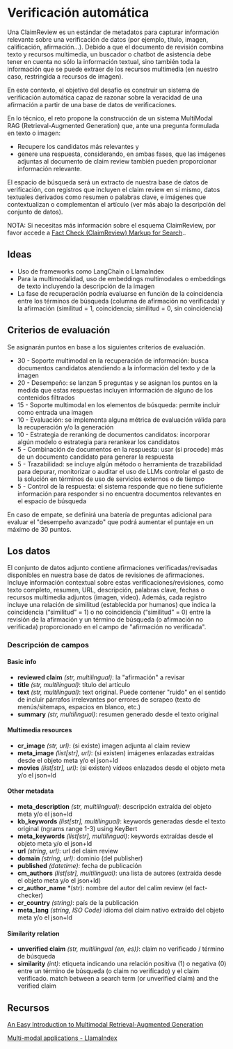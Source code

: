 # Verificación automática

Una ClaimReview es un estándar de metadatos para capturar información relevante sobre una verificación de datos (por ejemplo, título, imagen, calificación, afirmación…). Debido a que el documento de revisión combina texto y recursos multimedia, un buscador o chatbot de asistencia debe tener en cuenta no sólo la información textual, sino también toda la información que se puede extraer de los recursos multimedia (en nuestro caso, restringida a recursos de imagen).

En este contexto, el objetivo del desafío es construir un sistema de verificación automática capaz de razonar sobre la veracidad de una afirmación a partir de una base de datos de verificaciones.

En lo técnico, el reto propone la construcción de un sistema MultiModal RAG (Retrieval-Augmented Generation) que, ante una pregunta formulada en texto o imagen:
- Recupere los candidatos más relevantes y
- genere una respuesta, considerando, en ambas fases, que las imágenes adjuntas al documento de claim review también pueden proporcionar información relevante.

El espacio de búsqueda será un extracto de nuestra base de datos de verificación, con registros que incluyen el claim review en sí mismo, datos textuales derivados como resumen o palabras clave, e imágenes que contextualizan o complementan el artículo (ver más abajo la descripción del conjunto de datos).

NOTA: Si necesitas más información sobre el esquema ClaimReview, por favor accede a [Fact Check (ClaimReview) Markup for Search](https://developers.google.com/search/docs/appearance/structured-data/factcheck?hl=es)..

## Ideas
- Uso de frameworks como LangChain o LlamaIndex
- Para la multimodalidad, uso de embeddings multimodales o embeddings de texto incluyendo la descripción de la imagen
- La fase de recuperación podría evaluarse en función de la coincidencia entre los términos de búsqueda (columna de afirmación no verificada) y la afirmación (similitud = 1, coincidencia; similitud = 0, sin coincidencia)

## Criterios de evaluación
Se asignarán puntos en base a los siguientes criterios de evaluación.

- 30 - Soporte multimodal en la recuperación de información: busca documentos candidatos atendiendo a la información del texto y de la imagen
- 20 - Desempeño: se lanzan 5 preguntas y se asignan los puntos en la medida que estas respuestas incluyen información de alguno de los contenidos filtrados
- 15 - Soporte multimodal en los elementos de búsqueda: permite incluir como entrada una imagen
- 10 - Evaluación: se implementa alguna métrica de evaluación válida para la recuperación y/o la generación
- 10 - Estrategia de reranking de documentos candidatos: incorporar algún modelo o estrategia para rerankear los candidatos
-  5 - Combinación de documentos en la respuesta: usar (si procede) más de un documento candidato para generar la respuesta
-  5 - Trazabilidad: se incluye algún método o herramienta de trazabilidad para depurar, monitorizar o auditar el uso de LLMs controlar el gasto de la solución en términos de uso de servicios externos o de tiempo 
-  5 - Control de la respuesta: el sistema responde que no tiene suficiente información para responder si no encuentra documentos relevantes en el espacio de búsqueda

En caso de empate, se definirá una batería de preguntas adicional para evaluar el "desempeño avanzado" que podrá aumentar el puntaje en un máximo de 30 puntos.

## Los datos
El conjunto de datos adjunto contiene afirmaciones verificadas/revisadas disponibles en nuestra base de datos de revisiones de afirmaciones.
Incluye información contextual sobre estas verificaciones/revisiones, como texto completo, resumen, URL, descripción, palabras clave, fechas
o recursos multimedia adjuntos (imagen, video). Además, cada registro incluye una relación de similitud (establecida por humanos) que indica
la coincidencia (“similitud” = 1) o no coincidencia (“similitud” = 0) entre la revisión de la afirmación y un término de búsqueda (o afirmación
no verificada) proporcionado en el campo de "afirmación no verificada".

### Descripción de campos
#### Basic info
* **reviewed claim** *(str, multilingual)*: la "afirmación" a revisar
* **title** *(str, multilingual)*: título del artículo
* **text** *(str, multilingual)*: text original. Puede contener "ruido" en el sentido de incluir párrafos irrelevantes por errores de scrapeo (texto de menús/sitemaps, espacios en blanco, etc.)
* **summary** *(str, multilingual)*: resumen generado desde el texto original

#### Multimedia resources
* **cr_image** *(str, url)*: (si existe) imagen adjunta al claim review
* **meta_image** *(list[str], url)*: (si existen) imágenes enlazadas extraídas desde el objeto meta y/o el json+ld
* **movies** *(list[str], url)*: (si existen) vídeos enlazados desde el objeto meta y/o el json+ld

#### Other metadata
* **meta_description** *(str, multilingual)*: descripción extraída del objeto meta y/o el json+ld
* **kb_keywords** *(list[str], multilingual)*: keywords generadas desde el texto original (ngrams range 1-3) using KeyBert
* **meta_keywords** *(list[str], multilingual)*: keywords extraídas desde el objeto meta y/o el json+ld
* **url** *(string, url)*: url del claim review
* **domain** *(string, url)*: dominio (del publisher)
* **published** *(datetime)*: fecha de publicación
* **cm_authors** *(list[str], multilingual)*: una lista de autores (extraída desde el objeto meta y/o el json+ld)
* **cr_author_name** *(str): nombre del autor del calim review (el fact-checker)
* **cr_country** *(string)*: país de la publicación
* **meta_lang** *(string, ISO Code)* idioma del claim nativo extraído del objeto meta y/o el json+ld

#### Similarity relation 
* **unverified claim** *(str, multilingual (en, es))*: claim no verificado / término de búsqueda
* **similarity** *(int)*: etiqueta indicando una relación positiva (1) o negativa (0) entre un término de búsqueda (o claim no verificado) y el claim verificado. match between a search term
(or unverified claim) and the verified claim

## Recursos
[An Easy Introduction to Multimodal Retrieval-Augmented Generation](https://developer.nvidia.com/blog/an-easy-introduction-to-multimodal-retrieval-augmented-generation/)

[Multi-modal applications - LlamaIndex](https://docs.llamaindex.ai/en/stable/use_cases/multimodal/)
